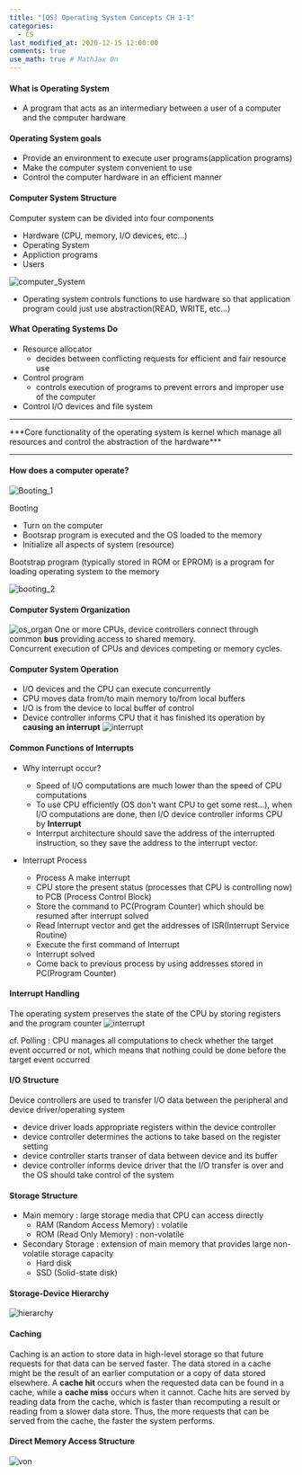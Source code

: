 ```yaml
---
title: "[OS] Operating System Concepts CH 1-1"
categories: 
  - CS
last_modified_at: 2020-12-15 12:00:00
comments: true
use_math: true # MathJax On
---
```


#### What is Operating System

- A program that acts as an intermediary between a user of a computer and the computer hardware

#### Operating System goals
- Provide an environment to execute user programs(application programs)
- Make the computer system convenient to use
- Control the computer hardware in an efficient manner

#### Computer System Structure

Computer system can be divided into four components
- Hardware (CPU, memory, I/O devices, etc...)
- Operating System
- Appliction programs
- Users

![computer_System](https://user-images.githubusercontent.com/62474292/102219145-691edb80-3f22-11eb-9741-9001549b7094.JPG)
- Operating system controls functions to use hardware so that application program could just use abstraction(READ, WRITE, etc...)

#### What Operating Systems Do
- Resource allocator
  - decides between conflicting requests for efficient and fair resource use
- Control program
  - controls execution of programs to prevent errors and improper use of the computer
- Control I/O devices and file system
<hr/>
***Core functionality of the operating system is kernel which manage all resources and control the abstraction of the hardware***
<hr/>

#### How does a computer operate? <br>
![Booting_1](https://user-images.githubusercontent.com/62474292/102245568-10127000-3f41-11eb-9e58-f08b7769b7ce.jpg)

Booting
- Turn on the computer
- Bootsrap program is executed and the OS loaded to the memory
- Initialize all aspects of system (resource)

Bootstrap program (typically stored in ROM or EPROM) is a program for loading operating system to the memory

![booting_2](https://user-images.githubusercontent.com/62474292/102245565-0ee14300-3f41-11eb-810a-40f051b746c0.jpg)

#### Computer System Organization

![os_organ](https://user-images.githubusercontent.com/62474292/102245569-10127000-3f41-11eb-9eed-97ad4fba185c.JPG)
One or more CPUs, device controllers connect through common **bus** providing access to shared memory. <br>
Concurrent execution of CPUs and devices competing or memory cycles.

#### Computer System Operation
- I/O devices and the CPU can execute concurrently
- CPU moves data from/to main memory to/from local buffers
- I/O is from the device to local buffer of control
- Device controller informs CPU that it has finished its operation by **causing an interrupt**
![interrupt](https://user-images.githubusercontent.com/62474292/102251406-1a843800-3f48-11eb-8e3b-34bf9efe7769.png)

#### Common Functions of Interrupts
- Why interrupt occur?
  - Speed of I/O computations are much lower than the speed of CPU computations
  - To use CPU efficiently (OS don't want CPU to get some rest...), when I/O computations are done, then I/O device controller informs CPU by **Interrupt**
  - Interrput architecture should save the address of the interrupted instruction, so they save the address to the interrupt vector.
  
- Interrupt Process
  - Process A make interrupt
  - CPU store the present status (processes that CPU is controlling now) to PCB (Process Control Block)
  - Store the command to PC(Program Counter) which should be resumed after interrupt solved
  - Read Interrupt vector and get the addresses of ISR(Interrupt Service Routine)
  - Execute the first command of Interrupt
  - Interrupt solved
  - Come back to previous process by using addresses stored in PC(Program Counter)
  
#### Interrupt Handling

The operating system preserves the state of the CPU by storing registers and the program counter
![interrupt](https://user-images.githubusercontent.com/62474292/102321965-b7cf8280-3fc1-11eb-8879-0c36a8473e34.JPG)

cf. Polling : CPU manages all computations to check whether the target event occurred or not, which means that nothing could be done before the target event occurred

#### I/O Structure

Device controllers are used to transfer I/O data between the peripheral and device driver/operating system
- device driver loads appropriate registers within the device controller
- device controller determines the actions to take based on the register setting
- device controller starts transer of data between device and its buffer
- device controller informs device driver that the I/O transfer is over and the OS should take control of the system

#### Storage Structure
- Main memory : large storage media that CPU can access directly
  - RAM (Random Access Memory) : volatile
  - ROM (Read Only Memory) : non-volatile
- Secondary Storage : extension of main memory that provides large non-volatile storage capacity
  - Hard disk
  - SSD (Solid-state disk)

#### Storage-Device Hierarchy

![hierarchy](https://user-images.githubusercontent.com/62474292/102326718-18fa5480-3fc8-11eb-82cb-128ee22ce095.png)

#### Caching

Caching is an action to store data in high-level storage so that future requests for that data can be served faster. The data stored in a cache might be the result of an earlier computation or a copy of data stored elsewhere. A **cache hit** occurs when the requested data can be found in a cache, while a **cache miss** occurs when it cannot. Cache hits are served by reading data from the cache, which is faster than recomputing a result or reading from a slower data store. Thus, the more requests that can be served from the cache, the faster the system performs.

#### Direct Memory Access Structure

![von](https://user-images.githubusercontent.com/62474292/102326698-113ab000-3fc8-11eb-9eee-7dc7d90487b3.png)

